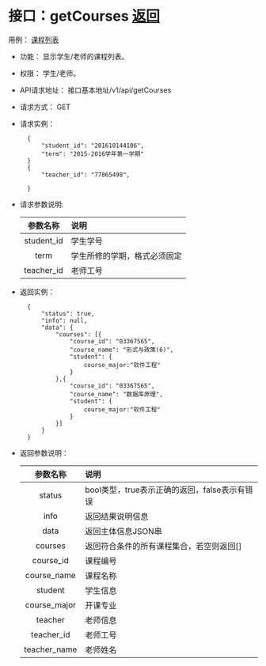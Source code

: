 # 接口：getCourses  [返回](../README.md)
用例： [课程列表](../用例/课程列表.md)

- 功能：
   显示学生/老师的课程列表。
    
- 权限：
    学生/老师。    
    
- API请求地址： 
    接口基本地址/v1/api/getCourses

- 请求方式：
    GET

- 请求实例：

        {
            "student_id": "201610144106",
            "term": "2015-2016学年第一学期"
        }
        {
            "teacher_id": "77865498",
            
        }
        
- 请求参数说明:        

  |参数名称|说明|
  |:---------:|:--------------------------------------------------------|      
  |student_id|学生学号|
  |term|学生所修的学期，格式必须固定|
  |teacher_id|老师工号|
  
- 返回实例：
   

        { 
            "status": true,
            "info": null,
            "data": {
                "courses": [{
                    "course_id": "03367565",
                    "course_name": "形式与政策(6)",
                    "student": {
                        course_major:"软件工程"
                    }
                },{
                    "course_id": "03367565",
                    "course_name": "数据库原理",
                    "student": {
                        course_major:"软件工程"
                    }
                }]   
            }    
        }

- 返回参数说明：    
 
  |参数名称|说明|
  |:---------:|:--------------------------------------------------------|      
  |status|bool类型，true表示正确的返回，false表示有错误|
  |info|返回结果说明信息|
  |data|返回主体信息JSON串|
  |courses|返回符合条件的所有课程集合，若空则返回[]|
  |course_id|课程编号|
  |course_name|课程名称|
  |student|学生信息|
  |course_major|开课专业|  
  |teacher|老师信息|
  |teacher_id|老师工号|
  |teacher_name|老师姓名|
